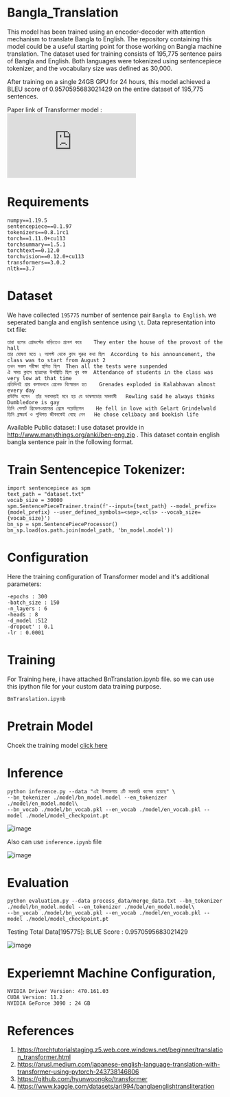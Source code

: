# Bangla_Translation
This model has been trained using an encoder-decoder with attention mechanism to translate Bangla to English. The repository containing this model could be a useful starting point for those working on Bangla machine translation. The dataset used for training consists of 195,775 sentence pairs of Bangla and English. Both languages were tokenized using sentencepiece tokenizer, and the vocabulary size was defined as 30,000.

After training on a single 24GB GPU for 24 hours, this model achieved a BLEU score of 0.9570595683021429 on the entire dataset of 195,775 sentences.

Paper link of Transformer model : ![Attention Is All You Need](https://arxiv.org/pdf/1706.03762.pdf)

# Requirements
```
numpy==1.19.5
sentencepiece==0.1.97
tokenizers==0.8.1rc1
torch==1.11.0+cu113
torchsummary==1.5.1
torchtext==0.12.0
torchvision==0.12.0+cu113
transformers==3.0.2
nltk==3.7 
```

# Dataset
We have collected ```195775``` number of sentence  pair ```Bangla to English```. we seperated bangla and english sentence using ```\t```.
Data representation into txt file:
```
তারা হলের প্রোভস্টের বাড়িতেও প্রবেশ করে	They enter the house of the provost of the hall 
তার ঘোষণা মতে ২ আগস্ট থেকে ক্লাস শুরুর কথা ছিল	According to his announcement, the class was to start from August 2 
তখন সকল পরীক্ষা স্থগিত ছিল	Then all the tests were suspended 
ঐ সময় ক্লাসে ছাত্রদের উপস্থিতি ছিল খুব কম	Attendance of students in the class was very low at that time 
প্রতিদিনই প্রায় কলাভবনে গ্রেনেড বিস্ফোরন হত	Grenades exploded in Kalabhavan almost every day 
রাউলিং বলেন  তাঁর সবসময়ই মনে হয় যে ডাম্বলডোর সমকামী	Rowling said he always thinks Dumbledore is gay 
তিনি গেলার্ট গ্রিন্ডেলওয়াল্ডের প্রেমে পড়েছিলেন	He fell in love with Gelart Grindelwald 
তিনি ব্রহ্মচর্য ও পুথিগত জীবনকেই বেছে নেন	He chose celibacy and bookish life 
```
Available Public dataset:
I use dataset provide in http://www.manythings.org/anki/ben-eng.zip . This dataset contain english bangla sentence pair in the following format.

# Train Sentencepice Tokenizer:
```
import sentencepiece as spm
text_path = "dataset.txt"
vocab_size = 30000
spm.SentencePieceTrainer.train(f'--input={text_path} --model_prefix={model_prefix} --user_defined_symbols=<sep>,<cls> --vocab_size={vocab_size}')
bn_sp = spm.SentencePieceProcessor()
bn_sp.load(os.path.join(model_path, 'bn_model.model'))
```
# Configuration
Here the training configuration of Transformer model and it's additional parameters:
```
-epochs : 300
-batch_size : 150
-n_layers : 6 
-heads : 8
-d_model :512
-dropout' : 0.1
-lr : 0.0001

```
# Training

For Training here, i have attached BnTranslation.ipynb file. so we can use this ipython file for your custom data training purpose.
```
BnTranslation.ipynb 
```

# Pretrain Model
Chcek the training model [click here]()

# Inference
```
python inference.py --data "এই উপজেলায় ১টি সরকারি কলেজ রয়েছে" \
--bn_tokenizer ./model/bn_model.model --en_tokenizer ./model/en_model.model\
--bn_vocab ./model/bn_vocab.pkl --en_vocab ./model/en_vocab.pkl --model ./model/model_checkpoint.pt
````
![image](assert/inference.png)

Also can use ```inference.ipynb``` file

![image](assert/translation.png)

# Evaluation

```
python evaluation.py --data process_data/merge_data.txt --bn_tokenizer ./model/bn_model.model --en_tokenizer ./model/en_model.model\
--bn_vocab ./model/bn_vocab.pkl --en_vocab ./model/en_vocab.pkl --model ./model/model_checkpoint.pt

```

Testing Total Data[195775]:
BLUE Score : 0.9570595683021429

![image](assert/blue_score.png)

# Experiemnt Machine Configuration,
```
NVIDIA Driver Version: 470.161.03
CUDA Version: 11.2
NVIDIA GeForce 3090 : 24 GB
```
# References
1. https://torchtutorialstaging.z5.web.core.windows.net/beginner/translation_transformer.html
2. https://arusl.medium.com/japanese-english-language-translation-with-transformer-using-pytorch-243738146806
3. https://github.com/hyunwoongko/transformer
4. https://www.kaggle.com/datasets/ari994/banglaenglishtransliteration


